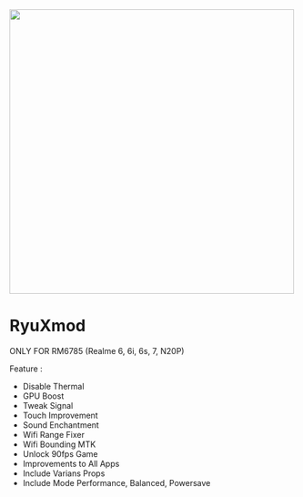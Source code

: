 <img src="https://telegra.ph/file/af85bf66600608deae803.jpg" width="500">


# RyuXmod
ONLY FOR RM6785 
(Realme 6, 6i, 6s, 7, N20P)

Feature :

  - Disable Thermal
  - GPU Boost
  - Tweak Signal
  - Touch Improvement
  - Sound Enchantment
  - Wifi Range Fixer
  - Wifi Bounding MTK
  - Unlock 90fps Game
  - Improvements to All Apps
  - Include Varians Props
  - Include Mode Performance, Balanced, Powersave
